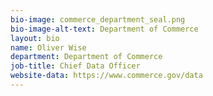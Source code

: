 ```yaml
---
bio-image: commerce_department_seal.png
bio-image-alt-text: Department of Commerce
layout: bio
name: Oliver Wise
department: Department of Commerce
job-title: Chief Data Officer
website-data: https://www.commerce.gov/data
---
```

